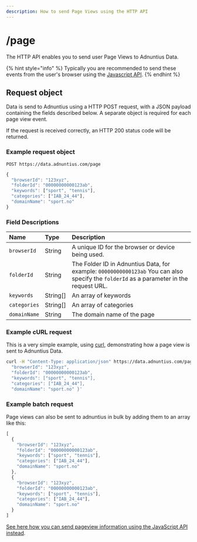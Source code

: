 ```yaml
---
description: How to send Page Views using the HTTP API
---
```


# /page

The HTTP API enables you to send user Page Views to Adnuntius Data.

{% hint style="info" %}
Typically you are recommended to send these events from the user's browser using the [Javascript API](../javascript/).
{% endhint %}

## Request object

Data is send to Adnuntius using a HTTP POST request, with a JSON payload containing the fields described below. A separate object is required for each page view event.

If the request is received correctly, an HTTP 200 status code will be returned.

### Example request object

```text
POST https://data.adnuntius.com/page
```

```javascript
{
  "browserId": "123xyz",
  "folderId": "00000000000123ab",
  "keywords": ["sport", "tennis"],
  "categories": ["IAB_24_44"],
  "domainName": "sport.no"
}
```

### Field Descriptions

| Name | Type | Description |
| :--- | :--- | :--- |
| `browserId` | String | A unique ID for the browser or device being used. |
| `folderId` | String | The Folder ID in Adnuntius Data, for example: `00000000000123ab` You can also specify the `folderId` as a parameter in the request URL. |
| `keywords` | String\[\] | An array of keywords |
| `categories` | String\[\] | An array of categories |
| `domainName` | String | The domain name of the page |

### 

### Example cURL request

This is a very simple example, using [curl](https://curl.haxx.se), demonstrating how a page view is sent to Adnuntius Data.

```bash
curl -H "Content-Type: application/json" https://data.adnuntius.com/page -d '{
  "browserId": "123xyz",
  "folderId": "00000000000123ab",
  "keywords": ["sport", "tennis"],
  "categories": ["IAB_24_44"],
  "domainName": "sport.no" }'
```

### 

### Example batch request

Page views can also be sent to adnuntius in bulk by adding them to an array like this:

```javascript
[
  {
    "browserId": "123xyz",
    "folderId": "00000000000123ab",
    "keywords": ["sport", "tennis"],
    "categories": ["IAB_24_44"],
    "domainName": "sport.no"
  },
  {
    "browserId": "123xyz",
    "folderId": "00000000000123ab",
    "keywords": ["sport", "tennis"],
    "categories": ["IAB_24_44"],
    "domainName": "sport.no"
  }
] 
```

[See here how you can send pageview information using the JavaScript API instead](../javascript/profile-updates.md).

